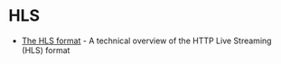 HLS
===

* [The HLS format](https://developers.broadpeak.io/docs/foundations-hls) - A technical overview of the HTTP Live Streaming (HLS) format
